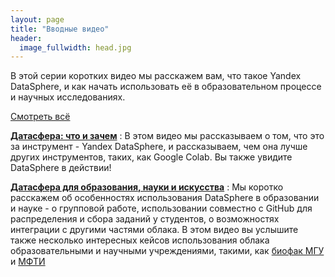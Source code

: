 ```yaml
---
layout: page
title: "Вводные видео"
header:
  image_fullwidth: head.jpg
---
```


В этой серии коротких видео мы расскажем вам, что такое Yandex DataSphere, и как начать использовать её в образовательном процессе и научных исследованиях.

<div class="text-center"><a class="button alert radius" href="https://www.youtube.com/watch?v=EKulOpdn8BQ&list=PL06bBij4Jw_FI_8wRUuvnGr643IuFD0d4" target="_blank">Смотреть всё</a></div>

**[Датасфера: что и зачем](intro)**
: В этом видео мы рассказываем о том, что это за инструмент - Yandex DataSphere, и рассказываем, чем она лучше других инструментов, таких, как Google Colab. Вы также увидите DataSphere в действии!

**[Датасфера для образования, науки и искусства](datasphere_in_edu)**
: Мы коротко расскажем об особенностях использования DataSphere в образовании и науке - о групповой работе, использовании совместно с GitHub для распределения и сбора заданий у студентов, о возможностях интеграции с другими частями облака. В этом видео вы услышите также несколько интересных кейсов использования облака образовательными и научными учреждениями, такими, как [биофак МГУ](https://cloud.yandex.ru/cases/bio-msu) и [МФТИ](https://cloud.yandex.ru/cases/mipt)

